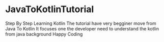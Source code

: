 # JavaToKotlinTutorial
Step By Step Learning Kotlin
The tutorial have very begginer move from Java To Kotlin
It focuses one the developer need to understand the kotlin from java background
Happy Coding
